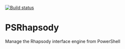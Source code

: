 [![Build status](https://ci.appveyor.com/api/projects/status/dktthvk43gwicc7l?svg=true)](https://ci.appveyor.com/project/andysimmons/PSRhapsody)

# PSRhapsody
Manage the Rhapsody interface engine from PowerShell

